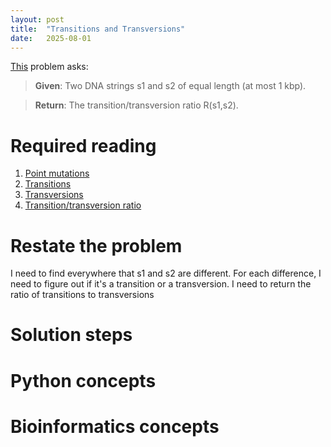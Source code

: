 ```yaml
---
layout: post
title:  "Transitions and Transversions"
date:   2025-08-01
---
```


[This](https://rosalind.info/problems/tran/) problem asks:

> **Given**: Two DNA strings s1 and s2 of equal length (at most 1 kbp).

> **Return**: The transition/transversion ratio R(s1,s2).

<!--Break-->

# Required reading
1. [Point mutations](https://en.wikipedia.org/wiki/Point_mutation)
2. [Transitions](https://en.wikipedia.org/wiki/Transition_(genetics))
3. [Transversions](https://en.wikipedia.org/wiki/Transversion)
4. [Transition/transversion ratio](https://rosalind.info/glossary/transitiontransversion-ratio/)

# Restate the problem
I need to find everywhere that s1 and s2 are different. For each difference, I need to figure out if it's a transition or a transversion. I need to return the ratio of transitions to transversions

# Solution steps


# Python concepts

# Bioinformatics concepts


